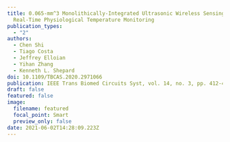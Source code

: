 ```yaml
---
title: 0.065-mm^3 Monolithically-Integrated Ultrasonic Wireless Sensing Mote for
  Real-Time Physiological Temperature Monitoring
publication_types:
  - "2"
authors:
  - Chen Shi
  - Tiago Costa
  - Jeffrey Elloian
  - Yihan Zhang
  - Kenneth L. Shepard
doi: 10.1109/TBCAS.2020.2971066
publication: IEEE Trans Biomed Circuits Syst, vol. 14, no. 3, pp. 412-424, Jun 2020
draft: false
featured: false
image:
  filename: featured
  focal_point: Smart
  preview_only: false
date: 2021-06-02T14:28:09.223Z
---
```

